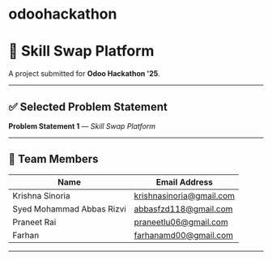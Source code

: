 # odoohackathon

# 🔁 Skill Swap Platform

A project submitted for **Odoo Hackathon '25**.

---

## ✅ Selected Problem Statement

**Problem Statement 1** — *Skill Swap Platform*

---

## 👥 Team Members

| Name                          | Email Address             |
|-------------------------------|-------------------------  |
|Krishna Sinoria                |  krishnasinoria@gmail.com |
|Syed Mohammad Abbas Rizvi      |   abbasfzd118@gmail.com   |
|Praneet Rai                    |   praneetlu06@gmail.com   |
|Farhan                         |   farhanamd00@gmail.com   |
------------------------------------------------------------

